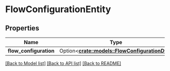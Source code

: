 # FlowConfigurationEntity

## Properties

Name | Type | Description | Notes
------------ | ------------- | ------------- | -------------
**flow_configuration** | Option<[**crate::models::FlowConfigurationDto**](FlowConfigurationDTO.md)> |  | [optional]

[[Back to Model list]](../README.md#documentation-for-models) [[Back to API list]](../README.md#documentation-for-api-endpoints) [[Back to README]](../README.md)


